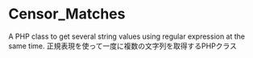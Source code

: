 Censor_Matches
==============

A PHP class to get several string values using regular expression at the same time. 正規表現を使って一度に複数の文字列を取得するPHPクラス
